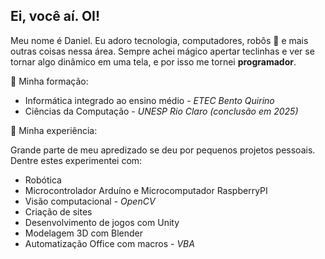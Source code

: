 ## Ei, você aí. OI!

Meu nome é Daniel. Eu adoro tecnologia, computadores, robôs 🤖 e mais outras coisas nessa área.
Sempre achei mágico apertar teclinhas e ver se tornar algo dinâmico em uma tela, e por isso me tornei **programador**.


🏫 Minha formação:

- Informática integrado ao ensino médio - _ETEC Bento Quirino_
- Ciências da Computação - _UNESP Rio Claro (conclusão em 2025)_


📖 Minha experiência:

Grande parte de meu apredizado se deu por pequenos projetos pessoais. Dentre estes experimentei com:

- Robótica
- Microcontrolador Arduíno e Microcomputador RaspberryPI
- Visão computacional - _OpenCV_
- Criação de sites
- Desenvolvimento de jogos com Unity
- Modelagem 3D com Blender
- Automatização Office com macros - _VBA_
